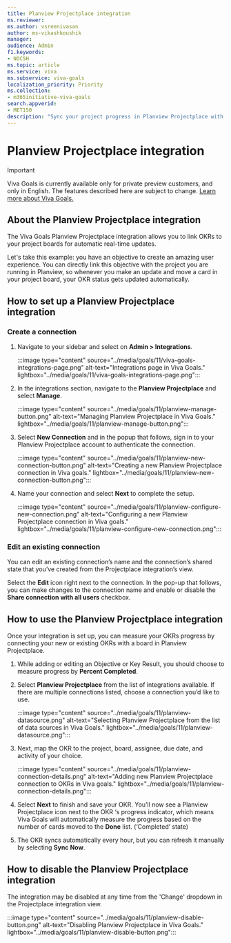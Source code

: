 ```yaml
---
title: Planview Projectplace integration
ms.reviewer: 
ms.author: vsreenivasan
author: ms-vikashkoushik
manager:     
audience: Admin
f1.keywords:
- NOCSH
ms.topic: article
ms.service: viva
ms.subservice: viva-goals
localization_priority: Priority
ms.collection:  
- m365initiative-viva-goals  
search.appverid:
- MET150
description: "Sync your project progress in Planview Projectplace with your OKRs in Viva Goals"
---
```


# Planview Projectplace integration

> [!IMPORTANT]
> Viva Goals is currently available only for private preview customers, and only in English. The features described here are subject to change. [Learn more about Viva Goals.](https://go.microsoft.com/fwlink/?linkid=2189933)

## About the Planview Projectplace integration 

The Viva Goals Planview Projectplace integration allows you to link OKRs to your project boards for automatic real-time updates. 

Let's take this example: you have an objective to create an amazing user experience. You can directly link this objective with the project you are running in Planview, so whenever you make an update and move a card in your project board, your OKR status gets updated automatically. 


## How to set up a Planview Projectplace integration

### Create a connection

1. Navigate to your sidebar and select on **Admin > Integrations**.

    :::image type="content" source="../media/goals/11/viva-goals-integrations-page.png" alt-text="Integrations page in Viva Goals." lightbox="../media/goals/11/viva-goals-integrations-page.png":::

2. In the integrations section,  navigate to the **Planview Projectplace** and select **Manage**.

    :::image type="content" source="../media/goals/11/planview-manage-button.png" alt-text="Managing Planview Projectplace in Viva Goals." lightbox="../media/goals/11/planview-manage-button.png":::

3. Select **New Connection** and in the popup that follows, sign in to your Planview Projectplace account to authenticate the connection. 

    :::image type="content" source="../media/goals/11/planview-new-connection-button.png" alt-text="Creating a new Planview Projectplace connection in Viva goals." lightbox="../media/goals/11/planview-new-connection-button.png":::

4. Name your connection and select **Next** to complete the setup. 

     :::image type="content" source="../media/goals/11/planview-configure-new-connection.png" alt-text="Configuring a new Planview Projectplace connection in Viva goals." lightbox="../media/goals/11/planview-configure-new-connection.png":::

### Edit an existing connection

You can edit an existing connection’s name and the connection’s shared state that you’ve created from the Projectplace integration’s view. 

Select the **Edit** icon right next to the connection.  In the pop-up that follows, you can make changes to the connection name and enable or disable the **Share connection with all users** checkbox. 

## How to use the Planview Projectplace integration 

Once your integration is set up, you can measure your OKRs progress by connecting your new or existing OKRs with a board in Planview Projectplace. 

1. While adding or editing an Objective or Key Result, you should choose to measure progress by **Percent Completed**. 

2. Select **Planview Projectplace** from the list of integrations available. If there are multiple connections listed, choose a connection you’d like to use.

    :::image type="content" source="../media/goals/11/planview-datasource.png" alt-text="Selecting Planview Projectplace from the list of data sources in Viva Goals." lightbox="../media/goals/11/planview-datasource.png":::

3. Next, map the OKR to the project, board, assignee, due date, and activity of your choice. 

     :::image type="content" source="../media/goals/11/planview-connection-details.png" alt-text="Adding new Planview Projectplace connection to OKRs in Viva goals." lightbox="../media/goals/11/planview-connection-details.png":::

4. Select **Next** to finish and save your OKR. You’ll now see a Planview Projectplace icon next to the OKR ‘s progress indicator, which means Viva Goals will automatically measure the progress based on the number of cards moved to the **Done** list. (‘Completed’ state)

5. The OKR syncs automatically every hour, but you can refresh it manually by selecting **Sync Now**. 

## How to disable the Planview Projectplace integration

The integration may be disabled at any time from the 'Change' dropdown in the Projectplace integration view.

:::image type="content" source="../media/goals/11/planview-disable-button.png" alt-text="Disabling Planview Projectplace in Viva Goals." lightbox="../media/goals/11/planview-disable-button.png":::

